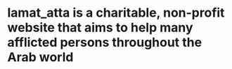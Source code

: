 # lamat_atta is a charitable, non-profit website that aims to help many afflicted persons throughout the Arab world
